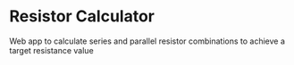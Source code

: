 # Resistor Calculator

Web app to calculate series and parallel resistor combinations to achieve a target resistance value

